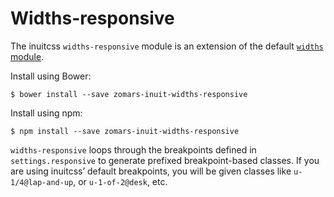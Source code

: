 # Widths-responsive

The inuitcss `widths-responsive` module is an extension of the default [`widths`
module](https://github.com/inuitcss/trumps.widths).

Install using Bower:

    $ bower install --save zomars-inuit-widths-responsive

Install using npm:

    $ npm install --save zomars-inuit-widths-responsive


`widths-responsive` loops through the breakpoints defined in
`settings.responsive` to generate prefixed breakpoint-based classes. If you are
using inuitcss’ default breakpoints, you will be given classes like
`u-1/4@lap-and-up`, or `u-1-of-2@desk`, etc.
